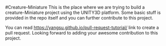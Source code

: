 
#Creature-Miniature This is the place where we are trying to build a creature-Miniature project using the UNITY3D platform. Some basic stuff is provided in the repo itself and you can further contribute to this project.

You can read https://yangsu.github.io/pull-request-tutorial/ link to create a pull request. Looking forward to adding your awesome contribution to this project.

